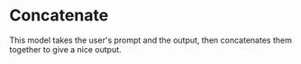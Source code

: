 # Concatenate

This model takes the user's prompt and the output, then concatenates them together to give a nice output.
